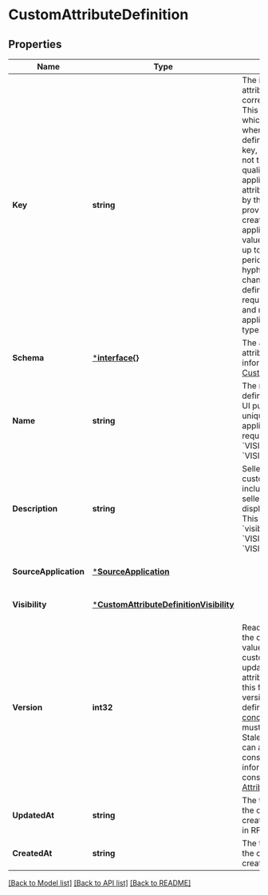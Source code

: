 # CustomAttributeDefinition

## Properties
Name | Type | Description | Notes
------------ | ------------- | ------------- | -------------
**Key** | **string** | The identifier  of the custom attribute definition and its corresponding custom attributes. This value  can be a simple key, which is the key that is provided when the custom attribute definition is created, or a qualified key, if the requesting  application is not the definition owner. The qualified key consists of the application ID  of the custom attribute definition owner  followed by the simple key that was provided when the definition was created. It has the  format application_id:simple key.  The value for a simple key can contain up to 60 alphanumeric characters, periods (.),  underscores (_), and hyphens (-).  This field can not be changed  after the custom attribute definition is created. This field is required when creating  a definition and must be unique per application, seller, and resource type. | [optional] [default to null]
**Schema** | [***interface{}**](interface{}.md) | The JSON schema for the custom attribute definition. For more information about the schema,  see [Custom Attributes Overview](https://developer.squareup.com/docs/devtools/customattributes/overview). | [optional] [default to null]
**Name** | **string** | The name of the custom attribute definition for API and seller-facing UI purposes. The name must be unique within the seller and application pair. This field is required if the  &#x60;visibility&#x60; field is &#x60;VISIBILITY_READ_ONLY&#x60; or &#x60;VISIBILITY_READ_WRITE_VALUES&#x60;. | [optional] [default to null]
**Description** | **string** | Seller-oriented description of the custom attribute definition, including any constraints that the seller should observe. May be displayed as a tooltip in Square UIs. This field is  required if the &#x60;visibility&#x60; field is &#x60;VISIBILITY_READ_ONLY&#x60; or &#x60;VISIBILITY_READ_WRITE_VALUES&#x60;. | [optional] [default to null]
**SourceApplication** | [***SourceApplication**](SourceApplication.md) |  | [optional] [default to null]
**Visibility** | [***CustomAttributeDefinitionVisibility**](CustomAttributeDefinitionVisibility.md) |  | [optional] [default to null]
**Version** | **int32** | Read only. The current version of the custom attribute definition.  The value is incremented each time the custom attribute definition is updated. When updating a custom attribute definition, you can provide this field  and specify the current version of the custom attribute definition to enable  [optimistic concurrency](https://developer.squareup.com/docs/build-basics/common-api-patterns/optimistic-concurrency).  On writes, this field must be set to the latest version. Stale writes are rejected.  This field can also be used to enforce strong consistency for reads. For more information about strong consistency for reads, see [Custom Attributes Overview](https://developer.squareup.com/docs/devtools/customattributes/overview). | [optional] [default to null]
**UpdatedAt** | **string** | The timestamp that indicates when the custom attribute definition was created or most recently updated, in RFC 3339 format. | [optional] [default to null]
**CreatedAt** | **string** | The timestamp that indicates when the custom attribute definition was created, in RFC 3339 format. | [optional] [default to null]

[[Back to Model list]](../README.md#documentation-for-models) [[Back to API list]](../README.md#documentation-for-api-endpoints) [[Back to README]](../README.md)


